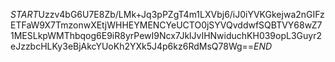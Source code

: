 $START$Uzzv4bG6U7E8Zb/LMk+Jq3pPZgT4m1LXVbj6/iJ0iYVKGkejwa2nGIFzETFaW9X7TmzonwXEtjWHHEYMENCYeUCTO0jSYVQvddwfSQBTVY68wZ71MESLkpWMThbqog6E9iR8yrPewI9Ncx7JklJvIHNwiduchKH039opL3Guyr2eJzzbcHLKy3eBjAkcYUoKh2YXk5J4p6kz6RdMsQ78Wg==$END$